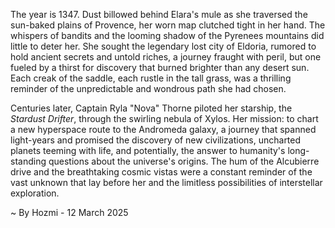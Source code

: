 
The year is 1347.  Dust billowed behind Elara's mule as she traversed the sun-baked plains of Provence, her worn map clutched tight in her hand.  The whispers of bandits and the looming shadow of the Pyrenees mountains did little to deter her.  She sought the legendary lost city of Eldoria, rumored to hold ancient secrets and untold riches, a journey fraught with peril, but one fueled by a thirst for discovery that burned brighter than any desert sun. Each creak of the saddle, each rustle in the tall grass, was a thrilling reminder of the unpredictable and wondrous path she had chosen.

Centuries later, Captain Ryla "Nova" Thorne piloted her starship, the *Stardust Drifter*, through the swirling nebula of Xylos.  Her mission: to chart a new hyperspace route to the Andromeda galaxy, a journey that spanned light-years and promised the discovery of new civilizations, uncharted planets teeming with life, and potentially, the answer to humanity's long-standing questions about the universe's origins. The hum of the Alcubierre drive and the breathtaking cosmic vistas were a constant reminder of the vast unknown that lay before her and the limitless possibilities of interstellar exploration.

~ By Hozmi - 12 March 2025
